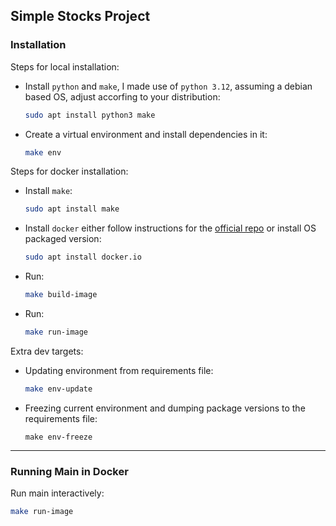 ## Simple Stocks Project

### Installation

Steps for local installation:
- Install `python` and `make`, I made use of `python 3.12`, assuming a debian based OS, adjust accorfing to your distribution:
    ```sh
    sudo apt install python3 make
    ```

- Create a virtual environment and install dependencies in it:
    ```sh
    make env
    ```

Steps for docker installation:
- Install `make`:
    ```sh
    sudo apt install make
    ```
- Install `docker` either follow instructions for the [official repo](https://docs.docker.com/engine/install/ubuntu/#install-using-the-repository) or install OS packaged version:
    ```sh
    sudo apt install docker.io 
    ```
- Run:
    ```sh
    make build-image
    ```
- Run:
    ```sh
    make run-image
    ```

Extra dev targets:
- Updating environment from requirements file:
    ```sh
    make env-update
    ```
- Freezing current environment and dumping package versions to the requirements file:
    ```
    make env-freeze
    ```

---

### Running Main in Docker

Run main interactively:

```sh
make run-image
```